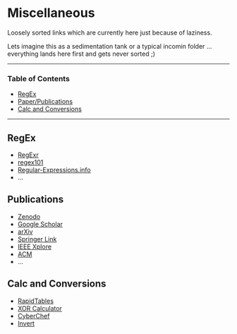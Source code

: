 # Miscellaneous
Loosely sorted links which are currently here just because of laziness.

Lets imagine this as a sedimentation tank or a typical incomin folder ... everything lands here first and gets never sorted ;)

---

### Table of Contents
- [RegEx](#regex)
- [Paper/Publications](#publications)
- [Calc and Conversions](#calc-and-conversions)
---

## RegEx
- [RegExr](https://regexr.com/)
- [regex101](https://regex101.com/)
- [Regular-Expressions.info](https://www.regular-expressions.info/refcapture.html)
- ...


## Publications
- [Zenodo](https://zenodo.org/)
- [Google Scholar](https://scholar.google.com/)
- [arXiv](https://arxiv.org/)
- [Springer Link](https://link.springer.com/)
- [IEEE Xplore](https://ieeexplore.ieee.org/)
- [ACM](https://www.acm.org/)
- ...

## Calc and Conversions
- [RapidTables](https://www.rapidtables.com/)
- [XOR Calculator](https://xor.pw/)
- [CyberChef](https://gchq.github.io/CyberChef/)
- [Invert](https://tomeko.net/online_tools/inv.php)
